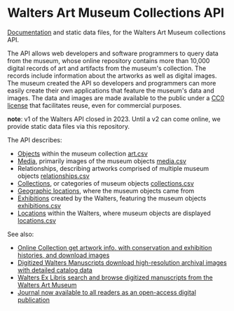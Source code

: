 

Walters Art Museum Collections API
===============================================================================

[Documentation](https://github.com/WaltersArtMuseum/api-thewalters-org/wiki) and static data files, for the Walters Art Museum collections API.

The API allows web developers and software programmers to query data from the museum, whose online repository contains more than 10,000 digital records of art and artifacts from the museum's collection. The records include information about the artworks as well as digital images. The museum created the API so developers and programmers can more easily create their own applications that feature the museum's data and images. The data and images are made available to the public under a [CC0 license](http://art.thewalters.org/license/) that facilitates reuse, even for commercial purposes.

**note**: v1 of the Walters API closed in 2023. Until a v2 can come online, we provide static data files via this repository.

The API describes:

  - [Objects](https://github.com/WaltersArtMuseum/api-thewalters-org/wiki/objects) within the museum collection [art.csv](https://github.com/WaltersArtMuseum/api-thewalters-org/blob/main/art.csv)
  - [Media](https://github.com/WaltersArtMuseum/api-thewalters-org/wiki/images), primarily images of the museum objects [media.csv](https://github.com/WaltersArtMuseum/api-thewalters-org/blob/main/media.csv)
  - Relationships, describing artworks comprised of multiple museum objects [relationships.csv](https://github.com/WaltersArtMuseum/api-thewalters-org/blob/main/relationships.csv)
  - [Collections](https://github.com/WaltersArtMuseum/api-thewalters-org/wiki/collections), or categories of museum objects [collections.csv](https://github.com/WaltersArtMuseum/api-thewalters-org/blob/main/collections.csv)
  - [Geographic locations](https://github.com/WaltersArtMuseum/api-thewalters-org/wiki/geographies), where the museum objects came from
  - [Exhibitions](https://github.com/WaltersArtMuseum/api-thewalters-org/wiki/exhibitions) created by the Walters, featuring the museum objects [exhibitions.csv](https://github.com/WaltersArtMuseum/api-thewalters-org/blob/main/exhibitions.csv)
  - [Locations](https://github.com/WaltersArtMuseum/api-thewalters-org/wiki/locations) within the Walters, where museum objects are displayed [locations.csv](https://github.com/WaltersArtMuseum/api-thewalters-org/blob/main/locations.csv)


See also:

  - [Online Collection
    get artwork info. with conservation and exhibition histories, and download images](https://thewalters.org/about/)
  - [Digitized Walters Manuscripts
    download high-resolution archival images with detailed catalog data](https://www.thedigitalwalters.org/)
  - [Walters Ex Libris
    search and browse digitized manuscripts from the Walters Art Museum](https://manuscripts.thewalters.org/)
  - [Journal
    now available to all readers as an open-access digital publication](https://journal.thewalters.org/)
